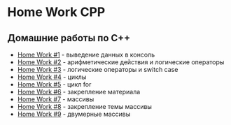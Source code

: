 # Home Work CPP
## Домашние работы по C++
- [Home Work #1](HomeWork1) - выведение данных в консоль
- [Home Work #2](HomeWork2) - арифметические действия и логические операторы
- [Home Work #3](HomeWork3) - логические операторы и switch case
- [Home Work #4](HomeWork4) - циклы
- [Home Work #5](HomeWork5) - цикл for
- [Home Work #6](HomeWork6) - закрепление материала
- [Home Work #7](HomeWork7) - массивы
- [Home Work #8](HomeWork8) - закрепление темы массивы
- [Home Work #9](HomeWork9) - двумерные массивы

